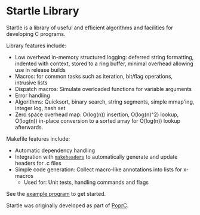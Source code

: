 Startle Library
===============

Startle is a library of useful and efficient algorithms and facilities for developing C programs.

Library features include:

* Low overhead in-memory structured logging: deferred string formatting, indented with context, stored to a ring buffer, minimal overhead allowing use in release builds
* Macros: for common tasks such as iteration, bit/flag operations, intrusive lists
* Dispatch macros: Simulate overloaded functions for variable arguments
* Error handling
* Algorithms: Quicksort, binary search, string segments, simple mmap'ing, integer log, hash set
* Zero space overhead map: O(log(n)) insertion, O(log(n)^2) lookup, O(log(n)) in-place conversion to a sorted array for O(log(n)) lookup afterwards.

Makefile features include:

* Automatic dependency handling
* Integration with [`makeheaders`](https://www.hwaci.com/sw/mkhdr) to automatically generate and update headers for .c files
* Simple code generation: Collect macro-like annotations into lists for x-macros
  - Used for: Unit tests, handling commands and flags
  
See the [example program](https://github.com/HackerFoo/startle_example) to get started.

Startle was originally developed as part of [PoprC](https://github.com/HackerFoo/poprc).

